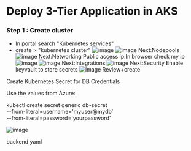 # Deploy 3-Tier Application in AKS

### Step 1 : Create cluster

- In portal search "Kubernetes services"
- create > "kubernetes cluster"
![image](https://github.com/user-attachments/assets/00ffa18a-1052-402d-a588-ad29eb595146)
![image](https://github.com/user-attachments/assets/86b74638-196c-48db-ad59-f7a047dfb227)
Next:Nodepools
![image](https://github.com/user-attachments/assets/6bb07fc1-ff19-4a73-8341-b9c94655f782)
Next:Networking
Public access ip:In browser check my ip
![image](https://github.com/user-attachments/assets/ffbb803d-ec9f-423f-90c9-b91d24ce4d9f)
![image](https://github.com/user-attachments/assets/dbd42219-846e-48f3-b80e-9a3cc8dbc9c9)
Next:Integrations
![image](https://github.com/user-attachments/assets/03e9d51a-83d2-4f9a-a202-6cfedce3e308)
Next:Security
Enable keyvault to store secrets
![image](https://github.com/user-attachments/assets/8c1c6bff-50b4-45c6-a65d-9de02e562450)
Review+create



Create Kubernetes Secret for DB Credentials

Use the values from Azure:

kubectl create secret generic db-secret \
  --from-literal=username='myuser@mydb' \
  --from-literal=password='yourpassword'
  
![image](https://github.com/user-attachments/assets/1af6850a-9927-4782-926c-bdf0ce59e005)

backend yaml
